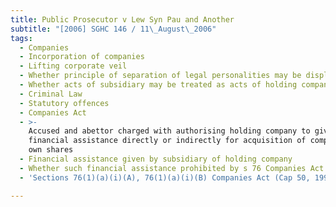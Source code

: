 ```yaml
---
title: Public Prosecutor v Lew Syn Pau and Another
subtitle: "[2006] SGHC 146 / 11\_August\_2006"
tags:
  - Companies
  - Incorporation of companies
  - Lifting corporate veil
  - Whether principle of separation of legal personalities may be displaced
  - Whether acts of subsidiary may be treated as acts of holding company
  - Criminal Law
  - Statutory offences
  - Companies Act
  - >-
    Accused and abettor charged with authorising holding company to give
    financial assistance directly or indirectly for acquisition of company\'s
    own shares
  - Financial assistance given by subsidiary of holding company
  - Whether such financial assistance prohibited by s 76 Companies Act
  - 'Sections 76(1)(a)(i)(A), 76(1)(a)(i)(B) Companies Act (Cap 50, 1994 Rev Ed)'

---
```


